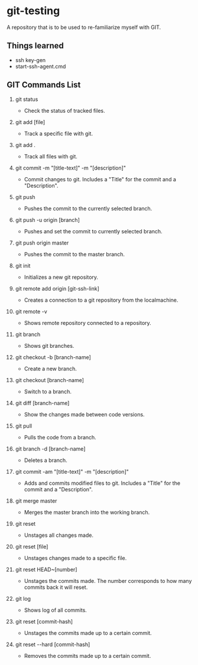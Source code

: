 # git-testing
A repository that is to be used to re-familiarize myself with GIT.

## Things learned
- ssh key-gen
- start-ssh-agent.cmd

## GIT Commands List
1. git status
    - Check the status of tracked files. 

2. git add [file]
    - Track a specific file with git. 

3. git add .
    - Track all files with git. 

4. git commit -m "[title-text]" -m "[description]"
    - Commit changes to git. Includes a "Title" for the commit and a "Description".

5. git push
    - Pushes the commit to the currently selected branch. 

6. git push -u origin [branch]
    - Pushes and set the commit to currently selected branch. 

7. git push origin master
    - Pushes the commit to the master branch. 

8. git init
    - Initializes a new git repository. 

8. git remote add origin [git-ssh-link]
    - Creates a connection to a git repository from the localmachine. 

9. git remote -v
    - Shows remote repository connected to a repository. 

10. git branch
    - Shows git branches.

11. git checkout -b [branch-name]
    - Create a new branch. 

12. git checkout [branch-name]
    - Switch to a branch. 

13. git diff [branch-name]
    - Show the changes made between code versions. 

14. git pull
    - Pulls the code from a branch. 

15. git branch -d [branch-name]
    - Deletes a branch.

16. git commit -am "[title-text]" -m "[description]"
    - Adds and commits modified files to git. Includes a "Title" for the commit and a "Description".

17. git merge master
    - Merges the master branch into the working branch. 

18. git reset
    - Unstages all changes made. 

19. git reset [file]
    - Unstages changes made to a specific file. 

20. git reset HEAD~[number]
    - Unstages the commits made. The number corresponds to how many commits back it will reset.

21. git log
    - Shows log of all commits.

22. git reset [commit-hash]
    - Unstages the commits made up to a certain commit. 

23. git reset --hard [commit-hash]
    - Removes the commits made up to a certain commit. 

